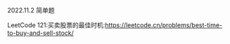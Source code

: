 2022.11.2 简单题

LeetCode 121:买卖股票的最佳时机:https://leetcode.cn/problems/best-time-to-buy-and-sell-stock/
